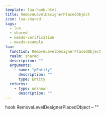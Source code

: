 ```yaml
---
template: lua-hook.html
title: RemoveLevelDesignerPlacedObject
icon: lua-shared
tags:
  - lua
  - shared
  - needs-verification
  - needs-example
lua:
  function: RemoveLevelDesignerPlacedObject
  realm: shared
  description: ""
  arguments:
    - name: "pEntity"
      description: ""
      type: Entity
  returns:
    - type: unknown
      description: ""
---
```


<div class="lua__search__keywords">
hook RemoveLevelDesignerPlacedObject &#x2013; ""
</div>
